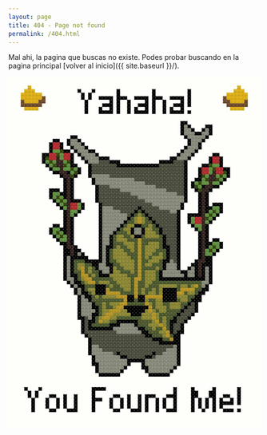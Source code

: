 ```yaml
---
layout: page
title: 404 - Page not found
permalink: /404.html
---
```


Mal ahi, la pagina que buscas no existe. Podes probar buscando en la pagina principal [volver al inicio]({{ site.baseurl }}/).

![Yahaha](/images/404.jpg)
